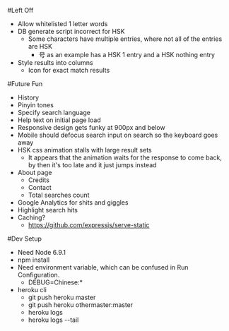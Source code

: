 #Left Off
* Allow whitelisted 1 letter words
* DB generate script incorrect for HSK
    * Some characters have multiple entries, where not all of the entries are HSK
        * 号 as an example has a HSK 1 entry and a HSK nothing entry
* Style results into columns
    * Icon for exact match results

#Future Fun
* History
* Pinyin tones
* Specify search language
* Help text on initial page load
* Responsive design gets funky at 900px and below
* Mobile should defocus search input on search so the keyboard goes away
* HSK css animation stalls with large result sets
    * It appears that the animation waits for the response to come back, by then it's too late and it just jumps instead
* About page
    * Credits
    * Contact
    * Total searches count
* Google Analytics for shits and giggles
* Highlight search hits
* Caching?
    * https://github.com/expressjs/serve-static

#Dev Setup
* Need Node 6.9.1
* npm install
* Need environment variable, which can be confused in Run Configuration.
    * DEBUG=Chinese:*
* heroku cli
    * git push heroku master
    * git push heroku othermaster:master
    * heroku logs
    * heroku logs --tail
